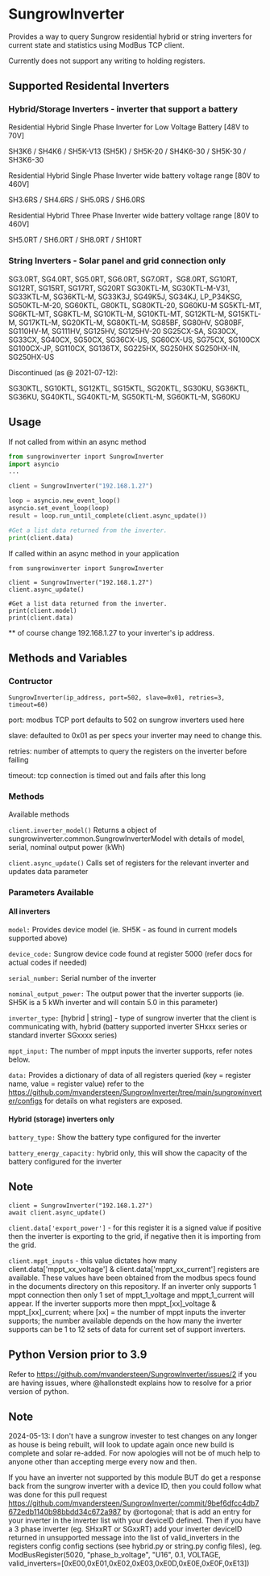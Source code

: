 # SungrowInverter

Provides a way to query Sungrow residential hybrid or string inverters for current state and statistics using ModBus TCP client.

Currently does not support any writing to holding registers.

## Supported Residental Inverters

### Hybrid/Storage Inverters - inverter that support a battery

Residential Hybrid Single Phase Inverter for Low Voltage Battery [48V to 70V]

SH3K6 / SH4K6 / SH5K-V13 (SH5K) / SH5K-20 / SH4K6-30 / SH5K-30 / SH3K6-30

Residential Hybrid Single Phase Inverter wide battery voltage range [80V to 460V]

SH3.6RS / SH4.6RS / SH5.0RS / SH6.0RS

Residential Hybrid Three Phase Inverter wide battery voltage range [80V to 460V]

SH5.0RT / SH6.0RT / SH8.0RT / SH10RT

### String Inverters - Solar panel and grid connection only

SG3.0RT, SG4.0RT, SG5.0RT, SG6.0RT, SG7.0RT，SG8.0RT, SG10RT, SG12RT, SG15RT, SG17RT, SG20RT
SG30KTL-M, SG30KTL-M-V31, SG33KTL-M, SG36KTL-M, SG33K3J, SG49K5J, SG34KJ, LP_P34KSG,
SG50KTL-M-20, SG60KTL, G80KTL, SG80KTL-20, SG60KU-M
SG5KTL-MT, SG6KTL-MT, SG8KTL-M, SG10KTL-M, SG10KTL-MT, SG12KTL-M, SG15KTL-M,
SG17KTL-M, SG20KTL-M,
SG80KTL-M, SG85BF, SG80HV, SG80BF, SG110HV-M, SG111HV, SG125HV, SG125HV-20
SG25CX-SA, SG30CX, SG33CX, SG40CX, SG50CX, SG36CX-US, SG60CX-US, SG75CX, SG100CX
SG100CX-JP, SG110CX, SG136TX, SG225HX, SG250HX
SG250HX-IN, SG250HX-US

Discontinued (as @ 2021-07-12):

SG30KTL, SG10KTL, SG12KTL, SG15KTL, SG20KTL, SG30KU, SG36KTL, SG36KU, SG40KTL,
SG40KTL-M, SG50KTL-M, SG60KTL-M, SG60KU


## Usage

If not called from within an async method

```python
from sungrowinverter inport SungrowInverter
import asyncio
...

client = SungrowInverter("192.168.1.27")

loop = asyncio.new_event_loop()
asyncio.set_event_loop(loop)
result = loop.run_until_complete(client.async_update())

#Get a list data returned from the inverter.
print(client.data)
```

If called within an async method in your application
```
from sungrowinverter inport SungrowInverter

client = SungrowInverter("192.168.1.27")
client.async_update()

#Get a list data returned from the inverter.
print(client.model)
print(client.data)
```

** of course change 192.168.1.27 to your inverter's ip address.

## Methods and Variables

### Contructor

`SungrowInverter(ip_address, port=502, slave=0x01, retries=3, timeout=60)`

port: modbus TCP port defaults to 502 on sungrow inverters used here

slave: defaulted to 0x01 as per specs your inverter may need to change this.

retries: number of attempts to query the registers on the inverter before failing

timeout: <in seconds> tcp connection is timed out and fails after this long

### Methods

Available methods

`client.inverter_model()` Returns a object of sungrowinverter.common.SungrowInverterModel with details of model, serial, nominal output power (kWh)

`client.async_update()` Calls set of registers for the relevant inverter and updates data parameter
  
### Parameters Available

#### All inverters
  
  `model:` Provides device model (ie. SH5K - as found in current models supported above)

  `device_code:` Sungrow device code found at register 5000 (refer docs for actual codes if needed)

  `serial_number:` Serial number of the inverter

  `nominal_output_power:` The output power that the inverter supports (ie. SH5K is a 5 kWh inverter and will contain 5.0 in this parameter)

  `inverter_type:` [hybrid | string] - type of sungrow inverter that the client is communicating with, hybrid (battery supported inverter SHxxx series or standard inverter SGxxxx series)

  `mppt_input:` The number of mppt inputs the inverter supports, refer notes below.

  `data:` Provides a dictionary of data of all registers queried (key = register name, value = register value) refer to the https://github.com/mvandersteen/SungrowInverter/tree/main/sungrowinverter/configs for details on what registers are exposed.

#### Hybrid (storage) inverters only
  
  `battery_type:` Show the battery type configured for the inverter

  `battery_energy_capacity:` hybrid only, this will show the capacity of the battery configured for the inverter
  
  
## Note

```
client = SungrowInverter("192.168.1.27")
await client.async_update()
```
  `client.data['export_power']` - for this register it is a signed value if positive then the inverter is exporting to the grid, if negative then it is importing from the grid.

  `client.mppt_inputs` - this value dictates how many client.data['mppt_xx_voltage'] & client.data['mppt_xx_current'] registers are available. These values have been obtained from the modbus specs found in the documents directory on this repository. If an inverter only supports 1 mppt connection then only 1 set of mppt_1_voltage and mppt_1_current will appear. If the inverter supports more then mppt\_\[xx\]\_voltage & mppt\_\[xx\]\_current; where [xx] = the number of mppt inputs the inverter supports; the number available depends on the how many the inverter supports can be 1 to 12 sets of data for current set of support inverters. 
  
## Python Version prior to 3.9

Refer to https://github.com/mvandersteen/SungrowInverter/issues/2 if you are having issues, where @hallonstedt explains how to resolve for a prior version of python.


## Note
2024-05-13: I don't have a sungrow invester to test changes on any longer as house is being rebuilt, will look to update again once new build is complete and solar re-added. For now apologies will not be of much help to anyone other than accepting merge every now and then.

If you have an inverter not supported by this module BUT do get a response back from the sungrow inverter with a device ID, then you could follow what was done for this pull request https://github.com/mvandersteen/SungrowInverter/commit/9bef6dfcc4db7672edb1140b98bbdd34c672a987 by @ortogonal; that is add an entry for your inverter in the inverter list with your deviceID defined. Then if you have a 3 phase inverter (eg. SHxxRT or SGxxRT) add your inverter deviceID returned in unsupported message into the list of valid_inverters in the registers config config sections (see hybrid.py or string.py config files), (eg. ModBusRegister(5020, "phase_b_voltage", "U16", 0.1, VOLTAGE, valid_inverters=[0xE00,0xE01,0xE02,0xE03,0xE0D,0xE0E,0xE0F,0xE13])
